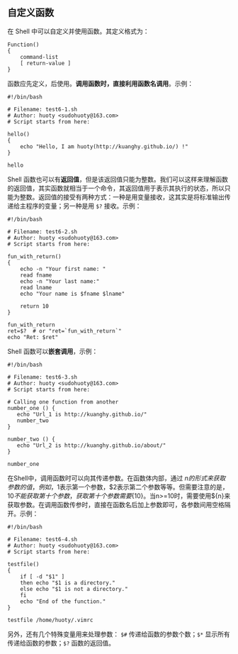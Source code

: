 ## 自定义函数

在 Shell 中可以自定义并使用函数。其定义格式为：

```
Function()
{
    command-list
    [ return-value ]
}
```

函数应先定义，后使用。**调用函数时，直接利用函数名调用**。示例：

```
#!/bin/bash

# Filename: test6-1.sh
# Author: huoty <sudohuoty@163.com>
# Script starts from here:

hello()
{
    echo "Hello, I am huoty(http://kuanghy.github.io/) !"
}

hello
```

Shell 函数也可以有**返回值**，但是该返回值只能为整数。我们可以这样来理解函数的返回值，其实函数就相当于一个命令，其返回值用于表示其执行的状态，所以只能为整数。返回值的接受有两种方式：一种是用变量接收，这其实是将标准输出传递给主程序的变量；另一种是用 `$?` 接收。示例：

```
#!/bin/bash

# Filename: test6-2.sh
# Author: huoty <sudohuoty@163.com>
# Script starts from here:

fun_with_return()
{
    echo -n "Your first name: "
    read fname
    echo -n "Your last name:"
    read lname
    echo "Your name is $fname $lname"

    return 10
}

fun_with_return
ret=$?  # or "ret=`fun_with_return`"
echo "Ret: $ret"
```

Shell 函数可以**嵌套调用**，示例：

```
#!/bin/bash

# Filename: test6-3.sh
# Author: huoty <sudohuoty@163.com>
# Script starts from here:

# Calling one function from another
number_one () {
   echo "Url_1 is http://kuanghy.github.io/"
   number_two
}

number_two () {
   echo "Url_2 is http://kuanghy.github.io/about/"
}

number_one
```

在Shell中，调用函数时可以向其传递参数。在函数体内部，通过 $n 的形式来获取参数的值，例如，$1表示第一个参数，$2表示第二个参数等等。但需要注意的是， $10 不能获取第十个参数，获取第十个参数需要${10}。当n>=10时，需要使用${n}来获取参数。在调用函数传参时，直接在函数名后加上参数即可，各参数间用空格隔开。示例：

```
#!/bin/bash

# Filename: test6-4.sh
# Author: huoty <sudohuoty@163.com>
# Script starts from here:

testfile()
{
    if [ -d "$1" ]
    then echo "$1 is a directory."
    else echo "$1 is not a directory."
    fi
    echo "End of the function."
}

testfile /home/huoty/.vimrc
```

另外，还有几个特殊变量用来处理参数： `$#` 传递给函数的参数个数；`$*` 显示所有传递给函数的参数；`$?` 函数的返回值。
